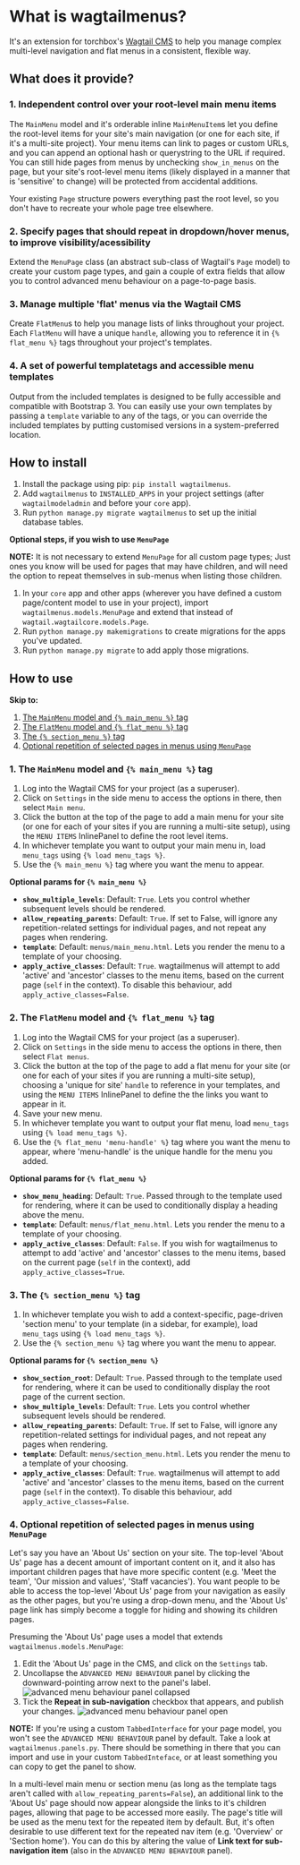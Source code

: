 # What is wagtailmenus?

It's an extension for torchbox's [Wagtail CMS](https://github.com/torchbox/wagtail) to help you manage complex multi-level navigation and flat menus in a consistent, flexible way.

## What does it provide?

### 1. Independent control over your root-level main menu items

The `MainMenu` model and it's orderable inline `MainMenuItem`s let you define the root-level items for your site's main navigation (or one for each site, if it's a multi-site project). Your menu items can link to pages or custom URLs, and you can append an optional hash or querystring to the URL if required. You can still hide pages from menus by unchecking `show_in_menus` on the page, but your site's root-level menu items (likely displayed in a manner that is 'sensitive' to change) will be protected from accidental additions.

Your existing `Page` structure powers everything past the root level, so you don't have to recreate your whole page tree elsewhere.

### 2. Specify pages that should repeat in dropdown/hover menus, to improve visibility/acessibility

Extend the `MenuPage` class (an abstract sub-class of Wagtail's `Page` model) to create your custom page types, and gain a couple of extra fields that allow you to control advanced menu behaviour on a page-to-page basis.

### 3. Manage multiple 'flat' menus via the Wagtail CMS

Create `FlatMenu`s to help you manage lists of links throughout your project. Each `FlatMenu` will have a unique `handle`, allowing you to reference it in `{% flat_menu %}` tags throughout your project's templates.

### 4. A set of powerful templatetags and accessible menu templates

Output from the included templates is designed to be fully accessible and compatible with Bootstrap 3. You can easily use your own templates by passing a `template` variable to any of the tags, or you can override the included templates by putting customised versions in a system-preferred location.

## How to install

1. Install the package using pip: `pip install wagtailmenus`.
2. Add `wagtailmenus` to `INSTALLED_APPS` in your project settings (after `wagtailmodeladmin` and before your `core` app).
3. Run `python manage.py migrate wagtailmenus` to set up the initial database tables.

**Optional steps, if you wish to use `MenuPage`**

**NOTE:** It is not necessary to extend `MenuPage` for all custom page types; Just ones you know will be used for pages that may have children, and will need the option to repeat themselves in sub-menus when listing those children.

1. In your `core` app and other apps (wherever you have defined a custom page/content model to use in your project), import `wagtailmenus.models.MenuPage` and extend that instead of `wagtail.wagtailcore.models.Page`.
2. Run `python manage.py makemigrations` to create migrations for the apps you've updated.
3. Run `python manage.py migrate` to add apply those migrations.

## How to use

**Skip to:**

1. [The `MainMenu` model and `{% main_menu %}` tag](#using-main-menus)
2. [The `FlatMenu` model and `{% flat_menu %}` tag](#using-flat-menus)
3. [The `{% section_menu %}` tag](#using-section-menus)
4. [Optional repetition of selected pages in menus using `MenuPage`](#using-menupage)

### <a id="using-main-menus"></a>1. The `MainMenu` model and `{% main_menu %}` tag

1. Log into the Wagtail CMS for your project (as a superuser).
2. Click on `Settings` in the side menu to access the options in there, then select `Main menu`.
3. Click the button at the top of the page to add a main menu for your site (or one for each of your sites if you are running a multi-site setup), using the `MENU ITEMS` InlinePanel to define the root level items.
4. In whichever template you want to output your main menu in, load `menu_tags` using `{% load menu_tags %}`.
5. Use the `{% main_menu %}` tag where you want the menu to appear.

**Optional params for `{% main_menu %}`**

- **`show_multiple_levels`**: Default: `True`. Lets you control whether subsequent levels should be rendered.
- **`allow_repeating_parents`**: Default: `True`. If set to False, will ignore any repetition-related settings for individual pages, and not repeat any pages when rendering.
- **`template`**: Default: `menus/main_menu.html`. Lets you render the menu to a template of your choosing.
- **`apply_active_classes`**: Default: `True`. wagtailmenus will attempt to add 'active' and 'ancestor' classes to the menu items, based on the current page (`self` in the context). To disable this behaviour, add `apply_active_classes=False`.

### <a id="using-flat-menus"></a>2. The `FlatMenu` model and `{% flat_menu %}` tag

1. Log into the Wagtail CMS for your project (as a superuser).
2. Click on `Settings` in the side menu to access the options in there, then select `Flat menus`.
3. Click the button at the top of the page to add a flat menu for your site (or one for each of your sites if you are running a multi-site setup), choosing a 'unique for site' `handle` to reference in your templates, and using the `MENU ITEMS` InlinePanel to define the the links you want to appear in it.
4. Save your new menu.
5. In whichever template you want to output your flat menu, load `menu_tags` using `{% load menu_tags %}`.
6. Use the `{% flat_menu 'menu-handle' %}` tag where you want the menu to appear, where 'menu-handle' is the unique handle for the menu you added.

**Optional params for `{% flat_menu %}`**

- **`show_menu_heading`**: Default: `True`. Passed through to the template used for rendering, where it can be used to conditionally display a heading above the menu.
- **`template`**: Default: `menus/flat_menu.html`. Lets you render the menu to a template of your choosing.
- **`apply_active_classes`**: Default: `False`. If you wish for wagtailmenus to attempt to add 'active' and 'ancestor' classes to the menu items, based on the current page (`self` in the context), add `apply_active_classes=True`.

### <a id="using-section-menus"></a>3. The `{% section_menu %}` tag

1. In whichever template you wish to add a context-specific, page-driven 'section menu' to your template (in a sidebar, for example), load `menu_tags` using `{% load menu_tags %}`.
2. Use the `{% section_menu %}` tag where you want the menu to appear.

**Optional params for `{% section_menu %}`**

- **`show_section_root`**: Default: `True`. Passed through to the template used for rendering, where it can be used to conditionally display the root page of the current section.
- **`show_multiple_levels`**: Default: `True`. Lets you control whether subsequent levels should be rendered.
- **`allow_repeating_parents`**: Default: `True`. If set to False, will ignore any repetition-related settings for individual pages, and not repeat any pages when rendering.
- **`template`**: Default: `menus/section_menu.html`. Lets you render the menu to a template of your choosing.
- **`apply_active_classes`**: Default: `True`. wagtailmenus will attempt to add 'active' and 'ancestor' classes to the menu items, based on the current page (`self` in the context). To disable this behaviour, add `apply_active_classes=False`.

### <a id="using-menupage"></a>4. Optional repetition of selected pages in menus using `MenuPage`

Let's say you have an 'About Us' section on your site. The top-level 'About Us' page has a decent amount of important content on it, and it also has important children pages that have more specific content (e.g. 'Meet the team', 'Our mission and values', 'Staff vacancies'). You want people to be able to access the top-level 'About Us' page from your navigation as easily as the other pages, but you're using a drop-down menu, and the 'About Us' page link has simply become a toggle for hiding and showing its children pages.

Presuming the 'About Us' page uses a model that extends `wagtailmenus.models.MenuPage`:

1. Edit the 'About Us' page in the CMS, and click on the `Settings` tab.
2. Uncollapse the `ADVANCED MENU BEHAVIOUR` panel by clicking the downward-pointing arrow next to the panel's label. ![advanced menu behaviour panel collapsed](http://i.imgur.com/XwbZjwL.png)
4. Tick the **Repeat in sub-navigation** checkbox that appears, and publish your changes. ![advanced menu behaviour panel open](http://i.imgur.com/EzBKZyB.png)

**NOTE:** If you're using a custom `TabbedInterface` for your page model, you won't see the `ADVANCED MENU BEHAVIOUR` panel by default. Take a look at `wagtailmenus.panels.py`. There should be something in there that you can import and use in your custom `TabbedInteface`, or at least something you can copy to get the panel to show.

In a multi-level main menu or section menu (as long as the template tags aren't called with `allow_repeating_parents=False`), an additional link to the 'About Us' page should now appear alongside the links to it's children pages, allowing that page to be accessed more easily. The page's title will be used as the menu text for the repeated item by default. But, it's often desirable to use different text for the repeated nav item (e.g. 'Overview' or 'Section home'). You can do this by altering the value of **Link text for sub-navigation item** (also in the `ADVANCED MENU BEHAVIOUR` panel).
